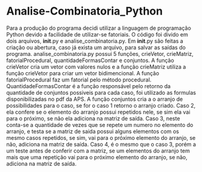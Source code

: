 # Analise-Combinatoria_Python

Para a produção do programa decidi utilizar a linguagem de programação Python devido a
facilidade de utilizar-se fatoriais.
O código foi divido em dois arquivos, __init__.py e analise_combinatoria.py.
Em __init__.py são feitas a criação ou abertura, caso já exista um arquivo, para salvar as
saídas do programa.
analise_combinatoria.py possui 5 funções, crieVetor, crieMatriz, fatorialProcedural,
quantidadeFormasContar e conjuntos.
A função crieVetor cria um vetor com valores nulos e a função crieMatriz utiliza a função
crieVetor para criar um vetor bidimencional.
A função fatorialProcedural faz um fatorial pelo método procedural.
QuantidadeFormasContar é a função responsável pelo retorno da quantidade de conjuntos
possiveis para cada caso, foi utilizado as formulas disponibilizadas no pdf da APS.
A função conjuntos cria a o arranjo de possibilidades para o caso, se for o caso 1 retorno o
arranjo criado.
Caso 2, ela confere se o elemento do arranjo possui repetidos nele, se sim ela vai para
o próximo, se não ela adiciona na matriz de saída.
Caso 3, neste conta-se a quantidade de vezes que se repete um numero no elemento
do arranjo, e testa se a matriz de saida possui alguns elementos com os mesmo casos repetidos, se
sim, vai para o próximo elemento do arranjo, se não, adiciona na matriz de saída.
Caso 4, é o mesmo que o caso 3, porém a um teste antes de conferir com a matriz, se
um elementos do arranjo tem mais que uma repetição vai para o próximo elemento do arranjo, se
não, adiciona na matriz de saída.

